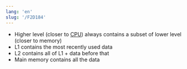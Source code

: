 ```yaml
---
lang: 'en'
slug: '/F2D184'
---
```


- Higher level (closer to [CPU](./../.././docs/pages/CPU.md)) always contains a subset of lower level (closer to memory)
- L1 contains the most recently used data
- L2 contains all of L1 + data before that
- Main memory contains all the data

<head>
  <html lang="en-US"/>
</head>
